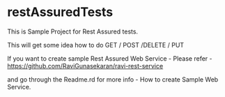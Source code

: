 # restAssuredTests

This is Sample Project for Rest Assured tests.

This will get some idea how to do GET / POST /DELETE / PUT

If you want to create sample Rest Assured Web Service - Please refer - https://github.com/RaviGunasekaran/ravi-rest-service

and go through the Readme.rd for more info - How to create Sample Web Service.
 